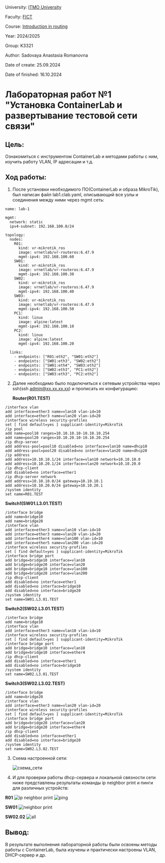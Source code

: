 University: [ITMO University](https://itmo.ru/ru/)

Faculty: [FICT](https://fict.itmo.ru)

Course: [Introduction in routing](https://github.com/itmo-ict-faculty/introduction-in-routing)

Year: 2024/2025

Group: K3321

Author: Sadovaya Anastasia Romanovna

Date of create: 25.09.2024

Date of finished: 16.10.2024

# Лабораторная работ №1 "Установка ContainerLab и развертывание тестовой сети связи"

## Цель:
Ознакомиться с инструментом ContainerLab и методами работы с ним, изучить работу VLAN, IP адресации и т.д.

## Ход работы:
1. После установки необходимого ПО(ContainerLab и образа MikroTik), был написан файл lab1.clab.yaml, описывающий все узлы и соединения между ними через mgmt сеть:

```
name: lab-1

mgmt:
  network: static
  ipv4-subnet: 192.168.100.0/24

topology:
  nodes:
    R01:
      kind: vr-mikrotik_ros
      image: vrnetlab/vr-routeros:6.47.9
      mgmt-ipv4: 192.168.100.60
    SW01:
      kind: vr-mikrotik_ros
      image: vrnetlab/vr-routeros:6.47.9
      mgmt-ipv4: 192.168.100.30
    SW02:
      kind: vr-mikrotik_ros
      image: vrnetlab/vr-routeros:6.47.9
      mgmt-ipv4: 192.168.100.40
    SW03:
      kind: vr-mikrotik_ros
      image: vrnetlab/vr-routeros:6.47.9
      mgmt-ipv4: 192.168.100.50
    PC1:
      kind: linux
      image: alpine:latest
      mgmt-ipv4: 192.168.100.10
    PC2:
      kind: linux
      image: alpine:latest
      mgmt-ipv4: 192.168.100.20

  links:
    - endpoints: ["R01:eth2", "SW01:eth2"]
    - endpoints: ["SW01:eth3", "SW02:eth2"]
    - endpoints: ["SW01:eth4", "SW03:eth2"]
    - endpoints: ["SW02:eth3", "PC1:eth2"]
    - endpoints: ["SW03:eth3", "PC2:eth2"]
```
2. Далее необходимо было подключиться к сетевым устройства через ssh(ssh admin@xx.xx.xx.xx) и прописать их конфигурацию:

   **Router(R01.TEST)**
```
/interface vlan
add interface=ether3 name=vlan10 vlan-id=10
add interface=ether3 name=vlan20 vlan-id=20
/interface wireless security-profiles
set [ find default=yes ] supplicant-identity=MikroTik
/ip pool
add name=pool10 ranges=10.10.10.10-10.10.10.254
add name=pool20 ranges=10.10.20.10-10.10.20.254
/ip dhcp-server
add address-pool=pool10 disabled=no interface=vlan10 name=dhcp10
add address-pool=pool20 disabled=no interface=vlan20 name=dhcp20
/ip address
add address=10.10.10.1/24 interface=vlan10 network=10.10.10.0
add address=10.10.20.1/24 interface=vlan20 network=10.10.20.0
/ip dhcp-client
add disabled=no interface=ether1
/ip dhcp-server network
add address=10.10.10.0/24 gateway=10.10.10.1
add address=10.10.20.0/24 gateway=10.10.20.1
/system identity
set name=R01.TEST
```

**Switch1(SW01.L3.01.TEST)**
```
/interface bridge
add name=bridge10
add name=bridge20
/interface vlan
add interface=ether3 name=vlan10 vlan-id=10
add interface=ether3 name=vlan20 vlan-id=20
add interface=ether4 name=vlan100 vlan-id=10
add interface=ether5 name=vlan200 vlan-id=20
/interface wireless security-profiles
set [ find default=yes ] supplicant-identity=MikroTik
/interface bridge port
add bridge=bridge10 interface=vlan10
add bridge=bridge20 interface=vlan20
add bridge=bridge10 interface=vlan100
add bridge=bridge20 interface=vlan200
/ip dhcp-client
add disabled=no interface=ether1
add disabled=no interface=bridge10
add disabled=no interface=bridge20
/system identity
set name=SW01.L3.01.TEST
```

**Switch2(SW02.L3.01.TEST)**
```
/interface bridge
add name=bridge10
/interface vlan
add interface=ether3 name=vlan10 vlan-id=10
/interface wireless security-profiles
set [ find default=yes ] supplicant-identity=MikroTik
/interface bridge port
add bridge=bridge10 interface=vlan10
add bridge=bridge10 interface=ether4
/ip dhcp-client
add disabled=no interface=ether1
add disabled=no interface=bridge10
/system identity
set name=SW02.L3.01.TEST
```

**Switch3(SW02.L3.02.TEST)**
```
/interface bridge
add name=bridge20
/interface vlan
add interface=ether3 name=vlan20 vlan-id=20
/interface wireless security-profiles
set [ find default=yes ] supplicant-identity=MikroTik
/interface bridge port
add bridge=bridge20 interface=vlan20
add bridge=bridge20 interface=ether4
/ip dhcp-client
add disabled=no interface=ether1
add disabled=no interface=bridge20
/system identity
set name=SW02.L3.02.TEST
```
3. Схема настроенной сети:
   
   ![схема_сети](https://github.com/sadnastya/2023_2024-introduction_in_routing-k3321-sadovaya_a_r/blob/main/lab1/images/schema.png)
   
4. И для проверки работы dhcp-сервера и локальной связности сети ниже представлены результаты команды ip neighbor print и пинги для различных устройств:

**R01**
![ip neighbor print](https://github.com/sadnastya/2023_2024-introduction_in_routing-k3321-sadovaya_a_r/blob/main/lab1/images/neighbors_router.png)
![ping](https://github.com/sadnastya/2023_2024-introduction_in_routing-k3321-sadovaya_a_r/blob/main/lab1/images/ping_from_router.png)

**SW01**
![neighbor print](https://github.com/sadnastya/2023_2024-introduction_in_routing-k3321-sadovaya_a_r/blob/main/lab1/images/neighbors_sw_01.png)

**SW02.02**
![all](https://github.com/sadnastya/2023_2024-introduction_in_routing-k3321-sadovaya_a_r/blob/main/lab1/images/ping_from_sw02_2.png)


## Вывод:
В результате выполнения лабораторной работы были освоены методы работы с ContainerLab, была изучены и практически настроены VLAN, DHCP-сервер и др.






